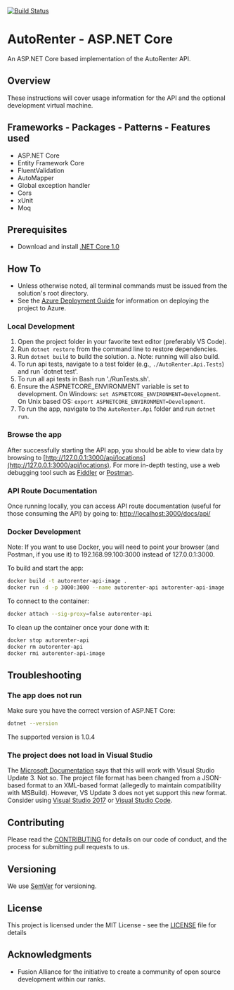 [![Build Status](https://travis-ci.org/fusionalliance/autorenter-api-aspnetcore.svg?branch=development)](https://travis-ci.org/fusionalliance/autorenter-api-aspnetcore)

# AutoRenter - ASP.NET Core

An ASP.NET Core based implementation of the AutoRenter API.

## Overview

These instructions will cover usage information for the API and the optional development virtual machine.

## Frameworks - Packages - Patterns - Features used

- ASP.NET Core
- Entity Framework Core
- FluentValidation
- AutoMapper
- Global exception handler
- Cors
- xUnit
- Moq

## Prerequisites

- Download and install [.NET Core 1.0](https://dot.net/core)

## How To

- Unless otherwise noted, all terminal commands must be issued from the solution's root directory.
- See the [Azure Deployment Guide](https://github.com/fusionalliance/autorenter-api-aspnetcore/blob/development/azure-deployment.md) for information on deploying the project to Azure.

### Local Development

1. Open the project folder in your favorite text editor (preferably VS Code).
2. Run `dotnet restore` from the command line to restore dependencies.
3. Run `dotnet build` to build the solution.
   a. Note: running will also build.
4. To run api tests, navigate to a test folder (e.g., `./AutoRenter.Api.Tests`) and run `dotnet test'.
5. To run all api tests in Bash run './RunTests.sh'.
6. Ensure the ASPNETCORE_ENVIRONMENT variable is set to development. On Windows: `set ASPNETCORE_ENVIRONMENT=Development`. On Unix based OS: `export ASPNETCORE_ENVIRONMENT=Development`.
7. To run the app, navigate to the `AutoRenter.Api` folder and run `dotnet run`.


### Browse the app

After successfully starting the API app, you should be able to view data by browsing to [http://127.0.0.1:3000/api/locations](http://127.0.0.1:3000/api/locations).
For more in-depth testing, use a web debugging tool such as [Fiddler](https://www.telerik.com/download/fiddler) or [Postman](https://www.getpostman.com/).

### API Route Documentation

Once running locally, you can access API route documentation (useful for those consuming the API) by going to: [http://localhost:3000/docs/api/](http://localhost:3000/docs/api/)

### Docker Development

Note: If you want to use Docker, you will need to point your browser (and Postman, if you use it) to 192.168.99.100:3000 instead of 127.0.0.1:3000.

To build and start the app:
```bash
docker build -t autorenter-api-image .
docker run -d -p 3000:3000 --name autorenter-api autorenter-api-image
```

To connect to the container:
```bash
docker attach --sig-proxy=false autorenter-api
```

To clean up the container once your done with it:
```bash
docker stop autorenter-api
docker rm autorenter-api
docker rmi autorenter-api-image
```

## Troubleshooting

### The app does not run

Make sure you have the correct version of ASP.NET Core:

```bash
dotnet --version
```

The supported version is 1.0.4

### The project does not load in Visual Studio

The [Microsoft Documentation](https://www.microsoft.com/net/core#windowsvs2015) says that this will work with Visual Studio Update 3. Not so. The project file format has been changed from a JSON-based format to an XML-based format (allegedly to maintain compatibility with MSBuild). However, VS Update 3 does not yet support this new format.
Consider using [Visual Studio 2017](https://www.microsoft.com/net/core#windowsvs2017) or [Visual Studio Code](https://code.visualstudio.com/download).

## Contributing

Please read the [CONTRIBUTING](./CONTRIBUTING.md) for details on our code of conduct, and the process for submitting pull requests to us.

## Versioning

We use [SemVer](http://semver.org/) for versioning.

## License

This project is licensed under the MIT License - see the [LICENSE](LICENSE) file for details

## Acknowledgments

* Fusion Alliance for the initiative to create a community of open source development within our ranks.
